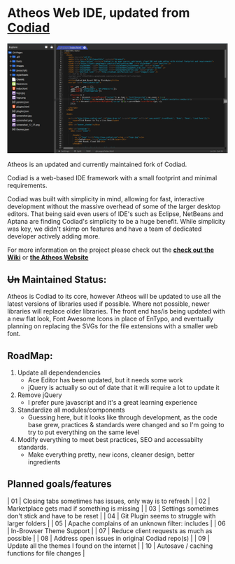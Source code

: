# Atheos Web IDE, updated from [Codiad](http://codiad.com/)

![Screenshot: Atheos](/docs/atheos.png?raw=true "Atheos")

Atheos is an updated and currently maintained fork of Codiad.

Codiad is a web-based IDE framework with a small footprint and minimal requirements. 

Codiad was built with simplicity in mind, allowing for fast, interactive development without the massive overhead of some of the larger desktop editors. That being said even users of IDE's such as Eclipse, NetBeans and Aptana are finding Codiad's simplicity to be a huge benefit. While simplicity was key, we didn't skimp on features and have a team of dedicated developer actively adding more.

For more information on the project please check out the **[check out the Wiki](https://github.com/HLSiira/Atheos/wiki)** or **[the Atheos Website](http://www.codiad.com)**

## ~~Un~~ Maintained Status:

Atheos is Codiad to its core, however Atheos will be updated to use all the latest versions of libraries used if possible. Where not possible, newer libraries will replace older libraries. The front end has/is being updated with a new flat look, Font Awesome Icons in place of EnTypo, and eventually planning on replacing the SVGs for the file extensions with a smaller web font.

## RoadMap:
01. Update all dependendencies
    - Ace Editor has been updated, but it needs some work
    - jQuery is actually so out of date that it will require a lot to update it
02. Remove jQuery
    - I prefer pure javascript and it's a great learning experience
03. Standardize all modules/components
    - Guessing here, but it looks like through development, as the code base grew, practices & standards were changed and so I'm going to try to put everything on the same level
04. Modify everything to meet best practices, SEO and accessabilty standards.
    - Make everything pretty, new icons, cleaner design, better ingredients

## Planned goals/features
| 01 | Closing tabs sometimes has issues, only way is to refresh |
| 02 | Marketplace gets mad if something is missing              |
| 03 | Settings sometimes don't stick and have to be reset       |
| 04 | Git Plugin seems to struggle with larger folders          |
| 05 | Apache complains of an unknown filter: includes           |
| 06 | In-Browser Theme Support                                  |
| 07 | Reduce client requests as much as possible                |
| 08 | Address open issues in original Codiad repo(s)            |
| 09 | Update all the themes I found on the internet             |
| 10 | Autosave / caching functions for file changes             |